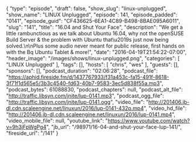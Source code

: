 {
  "type": "episode",
  "draft": false,
  "show_slug": "linux-unplugged",
  "show_name": "LINUX Unplugged",
  "episode": 141,
  "episode_padded": "0141",
  "episode_guid": "CF436625-6EA1-4C89-B498-8BAE095A6011",
  "slug": "141",
  "title": "16.04 and Shut Your Face",
  "description": "We get a little rambunctious as we talk about Ubuntu 16.04, why not the openSUSE Build Server & the problem with Ubuntu that\u2019s just now being solved.\n\nPlus some audio never meant for public release, first hands on with the Bq Ubuntu Tablet & more!",
  "date": "2016-04-19T21:54:22-07:00",
  "header_image": "/images/shows/linux-unplugged.png",
  "categories": [
    "LINUX Unplugged"
  ],
  "tags": [],
  "hosts": [
    "chris",
    "wes"
  ],
  "guests": [],
  "sponsors": [],
  "podcast_duration": "02:06:28",
  "podcast_file": "https://aphid.fireside.fm/d/1437767933/f31a453c-fa15-491f-8618-3f71f1d565e5/3b3c4540-fd63-40b7-9583-3ec5d838f55a.mp3",
  "podcast_bytes": 61088830,
  "podcast_chapters": null,
  "podcast_alt_file": "http://traffic.libsyn.com/jnite/lup-0141.mp3",
  "podcast_ogg_file": "http://traffic.libsyn.com/jnite/lup-0141.ogg",
  "video_file": "http://201406.jb-dl.cdn.scaleengine.net/linuxun/2016/lup-0141-432p.mp4",
  "video_hd_file": "http://201406.jb-dl.cdn.scaleengine.net/linuxun/2016/lup-0141.mp4",
  "video_mobile_file": null,
  "youtube_link": "https://www.youtube.com/watch?v=9h3jFpWgPg4",
  "jb_url": "/98971/16-04-and-shut-your-face-lup-141/",
  "fireside_url": "/141"
}

